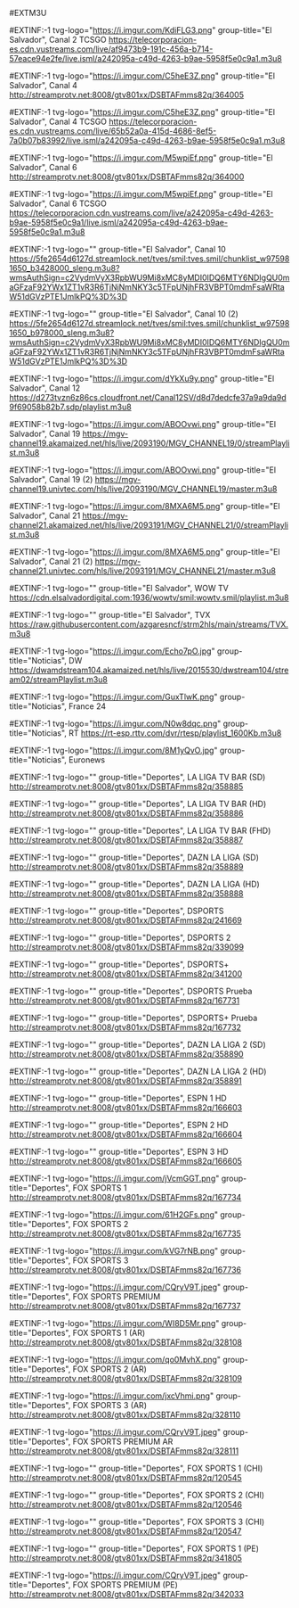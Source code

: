 #EXTM3U

#EXTINF:-1 tvg-logo="https://i.imgur.com/KdiFLG3.png" group-title="El Salvador", Canal 2 TCSGO
https://telecorporacion-es.cdn.vustreams.com/live/af9473b9-191c-456a-b714-57eace94e2fe/live.isml/a242095a-c49d-4263-b9ae-5958f5e0c9a1.m3u8

#EXTINF:-1 tvg-logo="https://i.imgur.com/C5heE3Z.png" group-title="El Salvador", Canal 4
http://streamprotv.net:8008/gtv801xx/DSBTAFmms82q/364005

#EXTINF:-1 tvg-logo="https://i.imgur.com/C5heE3Z.png" group-title="El Salvador", Canal 4 TCSGO
https://telecorporacion-es.cdn.vustreams.com/live/65b52a0a-415d-4686-8ef5-7a0b07b83992/live.isml/a242095a-c49d-4263-b9ae-5958f5e0c9a1.m3u8

#EXTINF:-1 tvg-logo="https://i.imgur.com/M5wpiEf.png" group-title="El Salvador", Canal 6
http://streamprotv.net:8008/gtv801xx/DSBTAFmms82q/364000

#EXTINF:-1 tvg-logo="https://i.imgur.com/M5wpiEf.png" group-title="El Salvador", Canal 6 TCSGO
https://telecorporacion.cdn.vustreams.com/live/a242095a-c49d-4263-b9ae-5958f5e0c9a1/live.isml/a242095a-c49d-4263-b9ae-5958f5e0c9a1.m3u8

#EXTINF:-1 tvg-logo="" group-title="El Salvador", Canal 10
https://5fe2654d6127d.streamlock.net/tves/smil:tves.smil/chunklist_w975981650_b3428000_sleng.m3u8?wmsAuthSign=c2VydmVyX3RpbWU9Mi8xMC8yMDI0IDQ6MTY6NDIgQU0maGFzaF92YWx1ZT1vR3R6TjNjNmNKY3c5TFpUNjhFR3VBPT0mdmFsaWRtaW51dGVzPTE1JmlkPQ%3D%3D

#EXTINF:-1 tvg-logo="" group-title="El Salvador", Canal 10 (2)
https://5fe2654d6127d.streamlock.net/tves/smil:tves.smil/chunklist_w975981650_b978000_sleng.m3u8?wmsAuthSign=c2VydmVyX3RpbWU9Mi8xMC8yMDI0IDQ6MTY6NDIgQU0maGFzaF92YWx1ZT1vR3R6TjNjNmNKY3c5TFpUNjhFR3VBPT0mdmFsaWRtaW51dGVzPTE1JmlkPQ%3D%3D

#EXTINF:-1 tvg-logo="https://i.imgur.com/dYkXu9y.png" group-title="El Salvador", Canal 12
https://d273tvzn6z86cs.cloudfront.net/Canal12SV/d8d7dedcfe37a9a9da9d9f69058b82b7.sdp/playlist.m3u8

#EXTINF:-1 tvg-logo="https://i.imgur.com/ABOOvwi.png" group-title="El Salvador", Canal 19
https://mgv-channel19.akamaized.net/hls/live/2093190/MGV_CHANNEL19/0/streamPlaylist.m3u8

#EXTINF:-1 tvg-logo="https://i.imgur.com/ABOOvwi.png" group-title="El Salvador", Canal 19 (2)
https://mgv-channel19.univtec.com/hls/live/2093190/MGV_CHANNEL19/master.m3u8

#EXTINF:-1 tvg-logo="https://i.imgur.com/8MXA6M5.png" group-title="El Salvador", Canal 21
https://mgv-channel21.akamaized.net/hls/live/2093191/MGV_CHANNEL21/0/streamPlaylist.m3u8

#EXTINF:-1 tvg-logo="https://i.imgur.com/8MXA6M5.png" group-title="El Salvador", Canal 21 (2)
https://mgv-channel21.univtec.com/hls/live/2093191/MGV_CHANNEL21/master.m3u8

#EXTINF:-1 tvg-logo="" group-title="El Salvador", WOW TV
https://cdn.elsalvadordigital.com:1936/wowtv/smil:wowtv.smil/playlist.m3u8

#EXTINF:-1 tvg-logo="" group-title="El Salvador", TVX
https://raw.githubusercontent.com/azgaresncf/strm2hls/main/streams/TVX.m3u8

#EXTINF:-1 tvg-logo="https://i.imgur.com/Echo7pO.jpg" group-title="Noticias", DW
https://dwamdstream104.akamaized.net/hls/live/2015530/dwstream104/stream02/streamPlaylist.m3u8

#EXTINF:-1 tvg-logo="https://i.imgur.com/GuxTlwK.png" group-title="Noticias", France 24


#EXTINF:-1 tvg-logo="https://i.imgur.com/N0w8dqc.png" group-title="Noticias", RT
https://rt-esp.rttv.com/dvr/rtesp/playlist_1600Kb.m3u8

#EXTINF:-1 tvg-logo="https://i.imgur.com/8M1yQvO.jpg" group-title="Noticias", Euronews


#EXTINF:-1 tvg-logo="" group-title="Deportes", LA LIGA TV BAR (SD)
http://streamprotv.net:8008/gtv801xx/DSBTAFmms82q/358885

#EXTINF:-1 tvg-logo="" group-title="Deportes", LA LIGA TV BAR (HD)
http://streamprotv.net:8008/gtv801xx/DSBTAFmms82q/358886

#EXTINF:-1 tvg-logo="" group-title="Deportes", LA LIGA TV BAR (FHD)
http://streamprotv.net:8008/gtv801xx/DSBTAFmms82q/358887

#EXTINF:-1 tvg-logo="" group-title="Deportes", DAZN LA LIGA (SD)
http://streamprotv.net:8008/gtv801xx/DSBTAFmms82q/358889

#EXTINF:-1 tvg-logo="" group-title="Deportes", DAZN LA LIGA (HD)
http://streamprotv.net:8008/gtv801xx/DSBTAFmms82q/358888

#EXTINF:-1 tvg-logo="" group-title="Deportes", DSPORTS
http://streamprotv.net:8008/gtv801xx/DSBTAFmms82q/241669

#EXTINF:-1 tvg-logo="" group-title="Deportes", DSPORTS 2
http://streamprotv.net:8008/gtv801xx/DSBTAFmms82q/339099

#EXTINF:-1 tvg-logo="" group-title="Deportes", DSPORTS+
http://streamprotv.net:8008/gtv801xx/DSBTAFmms82q/341200

#EXTINF:-1 tvg-logo="" group-title="Deportes", DSPORTS Prueba
http://streamprotv.net:8008/gtv801xx/DSBTAFmms82q/167731

#EXTINF:-1 tvg-logo="" group-title="Deportes", DSPORTS+ Prueba
http://streamprotv.net:8008/gtv801xx/DSBTAFmms82q/167732

#EXTINF:-1 tvg-logo="" group-title="Deportes", DAZN LA LIGA 2 (SD)
http://streamprotv.net:8008/gtv801xx/DSBTAFmms82q/358890

#EXTINF:-1 tvg-logo="" group-title="Deportes", DAZN LA LIGA 2 (HD)
http://streamprotv.net:8008/gtv801xx/DSBTAFmms82q/358891

#EXTINF:-1 tvg-logo="" group-title="Deportes", ESPN 1 HD
http://streamprotv.net:8008/gtv801xx/DSBTAFmms82q/166603

#EXTINF:-1 tvg-logo="" group-title="Deportes", ESPN 2 HD
http://streamprotv.net:8008/gtv801xx/DSBTAFmms82q/166604

#EXTINF:-1 tvg-logo="" group-title="Deportes", ESPN 3 HD
http://streamprotv.net:8008/gtv801xx/DSBTAFmms82q/166605

#EXTINF:-1 tvg-logo="https://i.imgur.com/jVcmGGT.png" group-title="Deportes", FOX SPORTS 1
http://streamprotv.net:8008/gtv801xx/DSBTAFmms82q/167734

#EXTINF:-1 tvg-logo="https://i.imgur.com/61H2GFs.png" group-title="Deportes", FOX SPORTS 2
http://streamprotv.net:8008/gtv801xx/DSBTAFmms82q/167735

#EXTINF:-1 tvg-logo="https://i.imgur.com/kVG7rNB.png" group-title="Deportes", FOX SPORTS 3
http://streamprotv.net:8008/gtv801xx/DSBTAFmms82q/167736

#EXTINF:-1 tvg-logo="https://i.imgur.com/CQryV9T.jpeg" group-title="Deportes", FOX SPORTS PREMIUM
http://streamprotv.net:8008/gtv801xx/DSBTAFmms82q/167737

#EXTINF:-1 tvg-logo="https://i.imgur.com/WI8D5Mr.png" group-title="Deportes", FOX SPORTS 1 (AR)
http://streamprotv.net:8008/gtv801xx/DSBTAFmms82q/328108

#EXTINF:-1 tvg-logo="https://i.imgur.com/qo0MvhX.png" group-title="Deportes", FOX SPORTS 2 (AR)
http://streamprotv.net:8008/gtv801xx/DSBTAFmms82q/328109

#EXTINF:-1 tvg-logo="https://i.imgur.com/jxcVhmi.png" group-title="Deportes", FOX SPORTS 3 (AR)
http://streamprotv.net:8008/gtv801xx/DSBTAFmms82q/328110

#EXTINF:-1 tvg-logo="https://i.imgur.com/CQryV9T.jpeg" group-title="Deportes", FOX SPORTS PREMIUM AR
http://streamprotv.net:8008/gtv801xx/DSBTAFmms82q/328111

#EXTINF:-1 tvg-logo="" group-title="Deportes", FOX SPORTS 1 (CHI)
http://streamprotv.net:8008/gtv801xx/DSBTAFmms82q/120545

#EXTINF:-1 tvg-logo="" group-title="Deportes", FOX SPORTS 2 (CHI)
http://streamprotv.net:8008/gtv801xx/DSBTAFmms82q/120546

#EXTINF:-1 tvg-logo="" group-title="Deportes", FOX SPORTS 3 (CHI)
http://streamprotv.net:8008/gtv801xx/DSBTAFmms82q/120547

#EXTINF:-1 tvg-logo="" group-title="Deportes", FOX SPORTS 1 (PE)
http://streamprotv.net:8008/gtv801xx/DSBTAFmms82q/341805

#EXTINF:-1 tvg-logo="https://i.imgur.com/CQryV9T.jpeg" group-title="Deportes", FOX SPORTS PREMIUM (PE)
http://streamprotv.net:8008/gtv801xx/DSBTAFmms82q/342033



